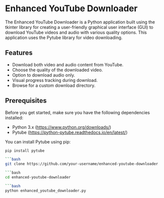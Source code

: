 # Enhanced YouTube Downloader

The Enhanced YouTube Downloader is a Python application built using the tkinter library for creating a user-friendly graphical user interface (GUI) to download YouTube videos and audio with various quality options. This application uses the Pytube library for video downloading.

## Features

- Download both video and audio content from YouTube.
- Choose the quality of the downloaded video.
- Option to download audio only.
- Visual progress tracking during download.
- Browse for a custom download directory.

## Prerequisites

Before you get started, make sure you have the following dependencies installed:

- Python 3.x (https://www.python.org/downloads/)
- Pytube (https://python-pytube.readthedocs.io/en/latest/)

You can install Pytube using pip:

```bash
pip install pytube

```bash
git clone https://github.com/your-username/enhanced-youtube-downloader.git

```bash
cd enhanced-youtube-downloader

```bash
python enhanced_youtube_downloader.py
    